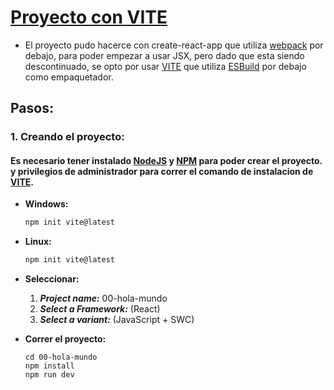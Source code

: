 # [Proyecto con VITE](https://vitejs.dev/)
- El proyecto pudo hacerce con create-react-app que utiliza [webpack](https://webpack.js.org/) por debajo, para poder empezar a usar JSX, pero dado que esta siendo descontinuado, se opto por usar [VITE](https://vitejs.dev/) que utiliza [ESBuild](https://esbuild.github.io/) por debajo como empaquetador.

## Pasos:
### 1. Creando el proyecto:

#### Es necesario tener instalado [NodeJS](https://nodejs.org/es/) y [NPM](https://www.npmjs.com/) para poder crear el proyecto. y privilegios de administrador para correr el comando de instalacion de [VITE](https://vitejs.dev/).

- **Windows:**
    ```PowerShell
    npm init vite@latest
    ```

- **Linux:**
    ```bash
    npm init vite@latest
    ```

- **Seleccionar:**
    1. ***Project name:*** 00-hola-mundo
    2. ***Select a Framework:*** (React)
    3. ***Select a variant:*** (JavaScript + SWC)

- **Correr el proyecto:**
    ```
    cd 00-hola-mundo
    npm install
    npm run dev
    ```